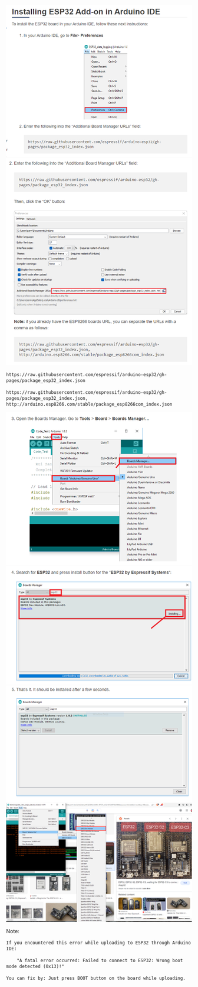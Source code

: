 ![screenshot 1](./Screenshot_1.png)
![screenshot 1](./Screenshot_2.png)

    https://raw.githubusercontent.com/espressif/arduino-esp32/gh-pages/package_esp32_index.json

    https://raw.githubusercontent.com/espressif/arduino-esp32/gh-pages/package_esp32_index.json, http://arduino.esp8266.com/stable/package_esp8266com_index.json

![screenshot 1](./Screenshot_3.png)
![screenshot 1](./Screenshot_4.png)
![screenshot 1](./Screenshot_5.png)
![screenshot 1](./Screenshot_6.png)

Note:

    If you encountered this error while uploading to ESP32 through Arduino IDE:

        "A fatal error occurred: Failed to connect to ESP32: Wrong boot mode detected (0x13)!"

    You can fix by: Just press BOOT button on the board while uploading.